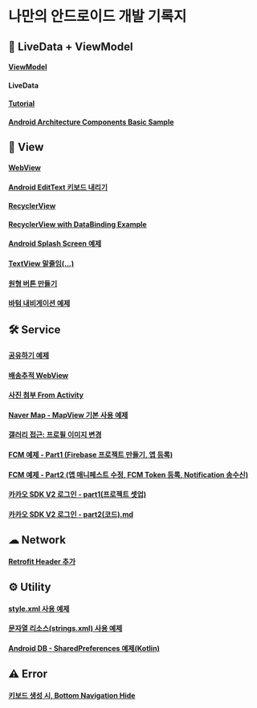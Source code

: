 # 나만의 안드로이드 개발 기록지

## 📖 LiveData + ViewModel
#### [ViewModel](https://github.com/JuhyeokLee97/Android-Study-By-Kotlin/blob/main/study/LiveData%20%2B%20ViewModel/ViewModel.md)
#### LiveData
#### [Tutorial](https://github.com/JuhyeokLee97/Android-Study-By-Kotlin/blob/main/study/LiveData%20%2B%20ViewModel/Tutorial.md)
#### [Android Architecture Components Basic Sample](https://github.com/JuhyeokLee97/Android-Study-By-Kotlin/tree/main/study/LiveData%20%2B%20ViewModel/AAC%20Basic%20Sample)

## 📲 View
#### [WebView]()
#### [Android EditText 키보드 내리기]()
#### [RecyclerView]()
#### [RecyclerView with DataBinding Example]()
#### [Android Splash Screen 예제]()
#### [TextView 말줄임(...)]()
#### [원형 버튼 만들기]()
#### [바텀 내비게이션 예제]()


## 🛠 Service
#### [공유하기 예제]()
#### [배송추적 WebView]()
#### [사진 첨부 From Activity]()
#### [Naver Map - MapView 기본 사용 예제]()
#### [갤러리 접근: 프로필 이미지 변경]()
#### [FCM 예제 - Part1 (Firebase 프로젝트 만들기, 앱 등록)]()
#### [FCM 예제 - Part2 (앱 매니페스트 수정, FCM Token 등록, Notification 송수신)]()
#### [카카오 SDK V2 로그인 - part1(프로젝트 셋업)]()
#### [카카오 SDK V2 로그인 - part2(코드).md]()


## ☁ Network
#### [Retrofit Header 추가]()


## ⚙ Utility
#### [style.xml 사용 예제]()
#### [문자열 리소스(strings.xml) 사용 예제]()
#### [Android DB - SharedPreferences 예제(Kotlin)]()


## ⚠ Error
#### [키보드 생성 시, Bottom Navigation Hide]()





